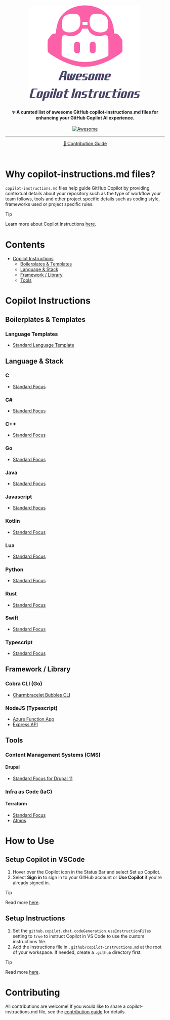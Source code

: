 <h1 align="center">
  <img src="./imgs/awesome-github-copilot.svg" alt="Awesome Copilot Instructions" height="300">
</h1>

<h4 align="center">✨ A curated list of awesome GitHub copilot-instructions.md files for enhancing your GitHub Copilot AI experience.</h4>

<p align="center">
  <a href="hhttps://awesome.re">
    <img src="https://awesome.re/badge-flat2.svg" alt="Awesome">
  </a>
</p>

<hr>
<p align="center">
	<a href="CONTRIBUTING.md">📖 Contribution Guide</a>
</p>
<br>

# Why copilot-instructions.md files?

`copilot-instructions.md` files help guide GitHub Copilot by providing contextual details about your repository such as the type of workflow your team follows, tools and other project specific details such as coding style, frameworks used or project specific rules.

> [!TIP]
> Learn more about Copilot Instructions [here](https://code.visualstudio.com/docs/copilot/copilot-customization).

# Contents

- [Copilot Instructions](#copilot-instructions)
  - [Boilerplates & Templates](#boilerplates--templates)
  - [Language & Stack](#language--stack)
  - [Framework / Library](#framework--library)
  - [Tools](#tools)

# Copilot Instructions

## Boilerplates & Templates

### Language Templates
- [Standard Language Template](instructions/templates/standard-language/copilot-instructions.md)

## Language & Stack

### C
- [Standard Focus](instructions/languages/c/standard-focus/copilot-instructions.md)

### C#
- [Standard Focus](instructions/languages/csharp/standard-focus/copilot-instructions.md)

### C++
- [Standard Focus](instructions/languages/cplusplus/standard-focus/copilot-instructions.md)

### Go
- [Standard Focus](instructions/languages/go/standard-focus/copilot-instructions.md)

### Java
- [Standard Focus](instructions/languages/java/standard-focus/copilot-instructions.md)

### Javascript
- [Standard Focus](instructions/languages/javascript/standard-focus/copilot-instructions.md)

### Kotlin
- [Standard Focus](instructions/languages/kotlin/standard-focus/copilot-instructions.md)

### Lua
- [Standard Focus](instructions/languages/lua/standard-focus/copilot-instructions.md)

### Python
- [Standard Focus](instructions/languages/python/standard-focus/copilot-instructions.md)

### Rust
- [Standard Focus](instructions/languages/rust/standard-focus/copilot-instructions.md)

### Swift
- [Standard Focus](instructions/languages/swift/standard-focus/copilot-instructions.md)

### Typescript
- [Standard Focus](instructions/languages/typescript/standard-focus/copilot-instructions.md)

## Framework / Library

### Cobra CLI (Go)
- [Charmbracelet Bubbles CLI](instructions/frameworks/cobra-cli-go/charmbracelet-cli/copilot-instructions.md)

### NodeJS (Typescript)
- [Azure Function App](instructions/frameworks/nodejs-typescript/azure-function-app/copilot-instructions.md)
- [Express API](instructions/frameworks/nodejs-typescript/express-api/copilot-instructions.md)

## Tools

### Content Management Systems (CMS)

#### Drupal
- [Standard Focus for Drupal 11](instructions/tools/cms/drupal/11/standard-focus/copilot-instructions.md)

### Infra as Code (IaC)

#### Terraform
- [Standard Focus](instructions/tools/infra-as-code/terraform/standard-focus/copilot-instructions.md)
- [Atmos](instructions/tools/infra-as-code/terraform/atmos/copilot-instructions.md)

# How to Use

## Setup Copilot in VSCode
1. Hover over the Copilot icon in the Status Bar and select Set up Copilot.
2. Select **Sign in** to sign in to your GitHub account or **Use Copilot** if you're already signed in.

> [!TIP]
> Read more [here](https://code.visualstudio.com/docs/copilot/setup).

## Setup Instructions

1. Set the `github.copilot.chat.codeGeneration.useInstructionFiles` setting to `true` to instruct Copilot in VS Code to use the custom instructions file.
2. Add the instructions file in `.github/copilot-instructions.md` at the root of your workspace. If needed, create a `.github` directory first.

> [!TIP]
> Read more [here](https://code.visualstudio.com/docs/copilot/copilot-customization).

# Contributing

All contributions are welcome! If you would like to share a copilot-instructions.md file, see the [contribution guide](CONTRIBUTING.md) for details.
